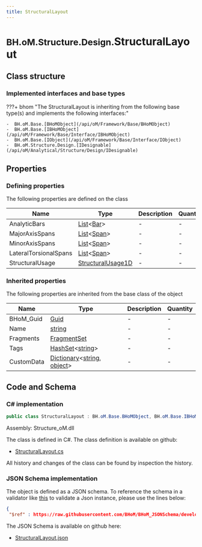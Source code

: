```yaml
---
title: StructuralLayout
---
```


# <small>BH.oM.Structure.Design.</small>**StructuralLayout**



## Class structure

### Implemented interfaces and base types

???+ bhom "The StructuralLayout is inheriting from the following base type(s) and implements the following interfaces:"

    -  BH.oM.Base.[BHoMObject](/api/oM/Framework/Base/BHoMObject)
    -  BH.oM.Base.[IBHoMObject](/api/oM/Framework/Base/Interface/IBHoMObject)
    -  BH.oM.Base.[IObject](/api/oM/Framework/Base/Interface/IObject)
    -  BH.oM.Structure.Design.[IDesignable](/api/oM/Analytical/Structure/Design/IDesignable)


## Properties



### Defining properties

The following properties are defined on the class

| Name             | Type             | Description      | Quantity         |
|------------------|------------------|------------------|------------------|
| AnalyticBars | [List](https://learn.microsoft.com/en-us/dotnet/api/System.Collections.Generic.List-1?view=netstandard-2.0)&lt;[Bar](/api/oM/Analytical/Structure/Elements/Bar)&gt; | - | - |
| MajorAxisSpans | [List](https://learn.microsoft.com/en-us/dotnet/api/System.Collections.Generic.List-1?view=netstandard-2.0)&lt;[Span](/api/oM/Analytical/Structure/Design/Span)&gt; | - | - |
| MinorAxisSpans | [List](https://learn.microsoft.com/en-us/dotnet/api/System.Collections.Generic.List-1?view=netstandard-2.0)&lt;[Span](/api/oM/Analytical/Structure/Design/Span)&gt; | - | - |
| LateralTorsionalSpans | [List](https://learn.microsoft.com/en-us/dotnet/api/System.Collections.Generic.List-1?view=netstandard-2.0)&lt;[Span](/api/oM/Analytical/Structure/Design/Span)&gt; | - | - |
| StructuralUsage | [StructuralUsage1D](/api/oM/Analytical/Structure/Elements/Enums/StructuralUsage1d) | - | - |


### Inherited properties
The following properties are inherited from the base class of the object

| Name             | Type             | Description      | Quantity         |
|------------------|------------------|------------------|------------------|
| BHoM_Guid | [Guid](https://learn.microsoft.com/en-us/dotnet/api/System.Guid?view=netstandard-2.0) | - | - |
| Name | [string](https://learn.microsoft.com/en-us/dotnet/api/System.String?view=netstandard-2.0) | - | - |
| Fragments | [FragmentSet](/api/oM/Framework/Base/FragmentSet) | - | - |
| Tags | [HashSet](https://learn.microsoft.com/en-us/dotnet/api/System.Collections.Generic.HashSet-1?view=netstandard-2.0)&lt;[string](https://learn.microsoft.com/en-us/dotnet/api/System.String?view=netstandard-2.0)&gt; | - | - |
| CustomData | [Dictionary](https://learn.microsoft.com/en-us/dotnet/api/System.Collections.Generic.Dictionary-2?view=netstandard-2.0)&lt;[string](https://learn.microsoft.com/en-us/dotnet/api/System.String?view=netstandard-2.0), [object](https://learn.microsoft.com/en-us/dotnet/api/System.Object?view=netstandard-2.0)&gt; | - | - |


## Code and Schema

### C# implementation

``` C# title="C#"
public class StructuralLayout : BH.oM.Base.BHoMObject, BH.oM.Base.IBHoMObject, BH.oM.Base.IObject, BH.oM.Structure.Design.IDesignable
```

Assembly: Structure_oM.dll

The class is defined in C#. The class definition is available on github:

- [StructuralLayout.cs](https://github.com/BHoM/BHoM/blob/develop/Structure_oM/Design\StructuralLayout.cs)

All history and changes of the class can be found by inspection the history.
### JSON Schema implementation

The object is defined as a JSON schema. To reference the schema in a validator like [this](https://www.jsonschemavalidator.net/) to validate a Json instance, please use the lines below:

``` json title="JSON Schema"
{
 "$ref" : https://raw.githubusercontent.com/BHoM/BHoM_JSONSchema/develop/Structure_oM/Design/StructuralLayout.json}
```

The JSON Schema is available on github here:

- [StructuralLayout.json](https://github.com/BHoM/BHoM_JSONSchema/blob/develop/Structure_oM/Design/StructuralLayout.json)

